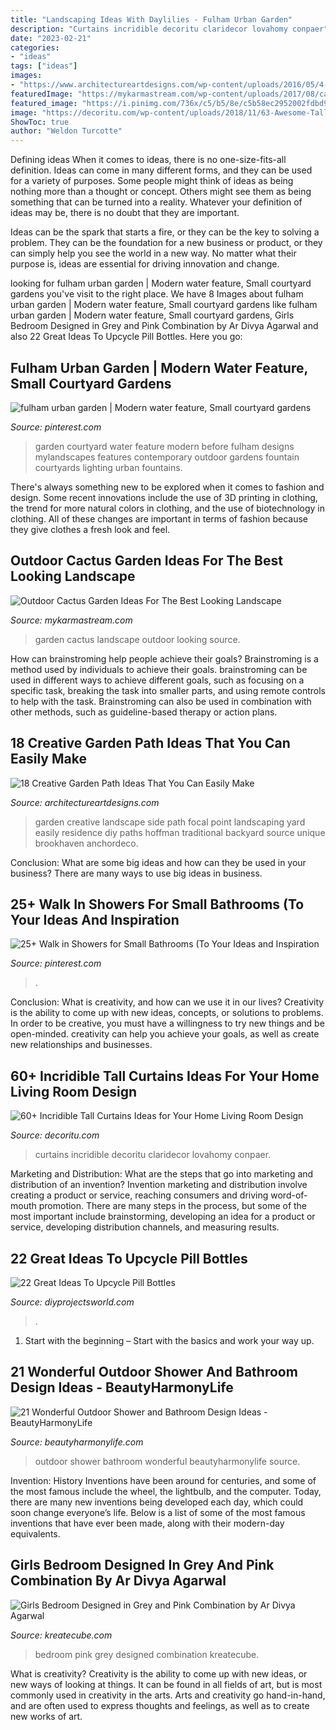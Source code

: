 ```yaml
---
title: "Landscaping Ideas With Daylilies - Fulham Urban Garden"
description: "Curtains incridible decoritu claridecor lovahomy conpaer"
date: "2023-02-21"
categories:
- "ideas"
tags: ["ideas"]
images:
- "https://www.architectureartdesigns.com/wp-content/uploads/2016/05/4-26.jpg"
featuredImage: "https://mykarmastream.com/wp-content/uploads/2017/08/cactus-garden-3.jpg"
featured_image: "https://i.pinimg.com/736x/c5/b5/8e/c5b58ec2952002fdbd9930636ad6f91d.jpg"
image: "https://decoritu.com/wp-content/uploads/2018/11/63-Awesome-Tall-Curtains-Ideas-for-Your-Home-Living-Room-Design-39-640x871.jpg"
ShowToc: true
author: "Weldon Turcotte"
---
```



Defining ideas
When it comes to ideas, there is no one-size-fits-all definition. Ideas can come in many different forms, and they can be used for a variety of purposes.
Some people might think of ideas as being nothing more than a thought or concept. Others might see them as being something that can be turned into a reality. Whatever your definition of ideas may be, there is no doubt that they are important.

Ideas can be the spark that starts a fire, or they can be the key to solving a problem. They can be the foundation for a new business or product, or they can simply help you see the world in a new way. No matter what their purpose is, ideas are essential for driving innovation and change.

	

		
looking for fulham urban garden | Modern water feature, Small courtyard gardens you've visit to the right place. We have 8 Images about fulham urban garden | Modern water feature, Small courtyard gardens like fulham urban garden | Modern water feature, Small courtyard gardens, Girls Bedroom Designed in Grey and Pink Combination by Ar Divya Agarwal and also 22 Great Ideas To Upcycle Pill Bottles. Here you go:
		
    
## Fulham Urban Garden | Modern Water Feature, Small Courtyard Gardens

<img loading=lazy src="https://i.pinimg.com/736x/c5/b5/8e/c5b58ec2952002fdbd9930636ad6f91d.jpg" onerror="this.onerror=null;this.src='https://tse2.mm.bing.net/th?id=OIP.fWTuJhBd231-PZVndbEpgwAAAA&amp;pid=15.1';" alt="fulham urban garden | Modern water feature, Small courtyard gardens">

_Source: pinterest.com_

>garden courtyard water feature modern before fulham designs mylandscapes features contemporary outdoor gardens fountain courtyards lighting urban fountains. 

	

There's always something new to be explored when it comes to fashion and design. Some recent innovations include the use of 3D printing in clothing, the trend for more natural colors in clothing, and the use of biotechnology in clothing. All of these changes are important in terms of fashion because they give clothes a fresh look and feel.

    
## Outdoor Cactus Garden Ideas For The Best Looking Landscape

<img loading=lazy src="https://mykarmastream.com/wp-content/uploads/2017/08/cactus-garden-3.jpg" onerror="this.onerror=null;this.src='https://tse1.mm.bing.net/th?id=OIP.7bfTfsnWBk-McYU04PVy5QHaJ4&amp;pid=15.1';" alt="Outdoor Cactus Garden Ideas For The Best Looking Landscape">

_Source: mykarmastream.com_

>garden cactus landscape outdoor looking source. 

	

How can brainstroming help people achieve their goals?
Brainstroming is a method used by individuals to achieve their goals. brainstroming can be used in different ways to achieve different goals, such as focusing on a specific task, breaking the task into smaller parts, and using remote controls to help with the task. Brainstroming can also be used in combination with other methods, such as guideline-based therapy or action plans.

    
## 18 Creative Garden Path Ideas That You Can Easily Make

<img loading=lazy src="https://www.architectureartdesigns.com/wp-content/uploads/2016/05/4-26.jpg" onerror="this.onerror=null;this.src='https://tse3.mm.bing.net/th?id=OIP.70jcyKyf4MNgBuGiyb4-mAHaJ4&amp;pid=15.1';" alt="18 Creative Garden Path Ideas That You Can Easily Make">

_Source: architectureartdesigns.com_

>garden creative landscape side path focal point landscaping yard easily residence diy paths hoffman traditional backyard source unique brookhaven anchordeco. 

	

Conclusion: What are some big ideas and how can they be used in your business?
There are many ways to use big ideas in business.

    
## 25+ Walk In Showers For Small Bathrooms (To Your Ideas And Inspiration

<img loading=lazy src="https://i.pinimg.com/736x/2b/19/77/2b1977be5339b49492bfca92441168ce.jpg" onerror="this.onerror=null;this.src='https://tse4.mm.bing.net/th?id=OIP.UPDUFJN6MmMo4ct2wPxaegHaJ6&amp;pid=15.1';" alt="25+ Walk in Showers for Small Bathrooms (To Your Ideas and Inspiration">

_Source: pinterest.com_

>. 

	

Conclusion: What is creativity, and how can we use it in our lives?
Creativity is the ability to come up with new ideas, concepts, or solutions to problems. In order to be creative, you must have a willingness to try new things and be open-minded. creativity can help you achieve your goals, as well as create new relationships and businesses.

    
## 60+ Incridible Tall Curtains Ideas For Your Home Living Room Design

<img loading=lazy src="https://decoritu.com/wp-content/uploads/2018/11/63-Awesome-Tall-Curtains-Ideas-for-Your-Home-Living-Room-Design-39-640x871.jpg" onerror="this.onerror=null;this.src='https://tse3.mm.bing.net/th?id=OIP.lHkmrmPGVREgqi8xLqbbXwHaKF&amp;pid=15.1';" alt="60+ Incridible Tall Curtains Ideas for Your Home Living Room Design">

_Source: decoritu.com_

>curtains incridible decoritu claridecor lovahomy conpaer. 

	

Marketing and Distribution: What are the steps that go into marketing and distribution of an invention?
Invention marketing and distribution involve creating a product or service, reaching consumers and driving word-of-mouth promotion. There are many steps in the process, but some of the most important include brainstorming, developing an idea for a product or service, developing distribution channels, and measuring results.

    
## 22 Great Ideas To Upcycle Pill Bottles

<img loading=lazy src="http://www.diyprojectsworld.com/wp-content/uploads/2020/02/diy-22-great-ideas-to-upcycle-pill-bottles-t1.jpg" onerror="this.onerror=null;this.src='https://tse2.mm.bing.net/th?id=OIP.RswjWUHdEeh1_05fmtVFyAHaEK&amp;pid=15.1';" alt="22 Great Ideas To Upcycle Pill Bottles">

_Source: diyprojectsworld.com_

>. 

	

1. Start with the beginning – Start with the basics and work your way up.

    
## 21 Wonderful Outdoor Shower And Bathroom Design Ideas - BeautyHarmonyLife

<img loading=lazy src="https://beautyharmonylife.com/wp-content/uploads/2013/10/303308_10150746246544603_613959602_11546830_246774238_n.jpg" onerror="this.onerror=null;this.src='https://tse2.mm.bing.net/th?id=OIP.Buz4JiDx_MFKXKyhPDbb5gHaJZ&amp;pid=15.1';" alt="21 Wonderful Outdoor Shower and Bathroom Design Ideas - BeautyHarmonyLife">

_Source: beautyharmonylife.com_

>outdoor shower bathroom wonderful beautyharmonylife source. 

	

Invention: History
Inventions have been around for centuries, and some of the most famous include the wheel, the lightbulb, and the computer. Today, there are many new inventions being developed each day, which could soon change everyone’s life. Below is a list of some of the most famous inventions that have ever been made, along with their modern-day equivalents.

    
## Girls Bedroom Designed In Grey And Pink Combination By Ar Divya Agarwal

<img loading=lazy src="https://kreatecube.com/usefull/vendor/27287/gallery/10397.jpg" onerror="this.onerror=null;this.src='https://tse1.mm.bing.net/th?id=OIP.P3H-pDkdaZL6Ms53IuyNoAHaHM&amp;pid=15.1';" alt="Girls Bedroom Designed in Grey and Pink Combination by Ar Divya Agarwal">

_Source: kreatecube.com_

>bedroom pink grey designed combination kreatecube. 

	

What is creativity?
Creativity is the ability to come up with new ideas, or new ways of looking at things. It can be found in all fields of art, but is most commonly used in creativity in the arts. Arts and creativity go hand-in-hand, and are often used to express thoughts and feelings, as well as to create new works of art.

